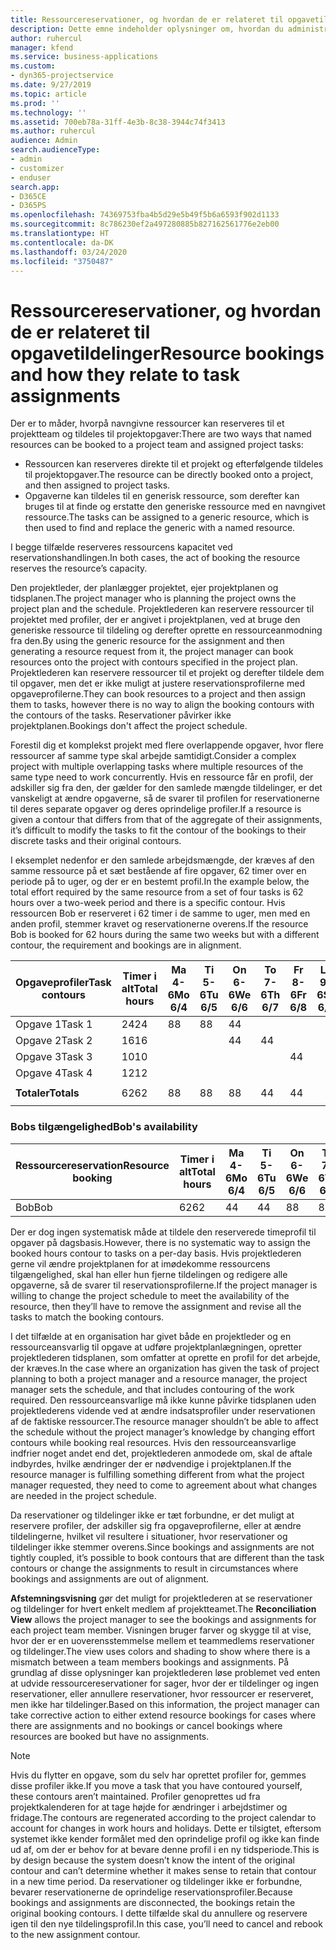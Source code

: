 ```yaml
---
title: Ressourcereservationer, og hvordan de er relateret til opgavetildelinger
description: Dette emne indeholder oplysninger om, hvordan du administrerer navngivne ressourcer, ressourcereservationer og opgavetildelinger, og hvordan de er relateret til hinanden.
author: ruhercul
manager: kfend
ms.service: business-applications
ms.custom:
- dyn365-projectservice
ms.date: 9/27/2019
ms.topic: article
ms.prod: ''
ms.technology: ''
ms.assetid: 700eb78a-31ff-4e3b-8c38-3944c74f3413
ms.author: ruhercul
audience: Admin
search.audienceType:
- admin
- customizer
- enduser
search.app:
- D365CE
- D365PS
ms.openlocfilehash: 74369753fba4b5d29e5b49f5b6a6593f902d1133
ms.sourcegitcommit: 8c786230ef2a497280885b827162561776e2eb00
ms.translationtype: HT
ms.contentlocale: da-DK
ms.lasthandoff: 03/24/2020
ms.locfileid: "3750487"
---
```

# <a name="resource-bookings-and-how-they-relate-to-task-assignments"></a><span data-ttu-id="66268-103">Ressourcereservationer, og hvordan de er relateret til opgavetildelinger</span><span class="sxs-lookup"><span data-stu-id="66268-103">Resource bookings and how they relate to task assignments</span></span>


<span data-ttu-id="66268-104">Der er to måder, hvorpå navngivne ressourcer kan reserveres til et projektteam og tildeles til projektopgaver:</span><span class="sxs-lookup"><span data-stu-id="66268-104">There are two ways that named resources can be booked to a project team and assigned project tasks:</span></span>

- <span data-ttu-id="66268-105">Ressourcen kan reserveres direkte til et projekt og efterfølgende tildeles til projektopgaver.</span><span class="sxs-lookup"><span data-stu-id="66268-105">The resource can be directly booked onto a project, and then assigned to project tasks.</span></span>
- <span data-ttu-id="66268-106">Opgaverne kan tildeles til en generisk ressource, som derefter kan bruges til at finde og erstatte den generiske ressource med en navngivet ressource.</span><span class="sxs-lookup"><span data-stu-id="66268-106">The tasks can be assigned to a generic resource, which is then used to find and replace the generic with a named resource.</span></span> 

<span data-ttu-id="66268-107">I begge tilfælde reserveres ressourcens kapacitet ved reservationshandlingen.</span><span class="sxs-lookup"><span data-stu-id="66268-107">In both cases, the act of booking the resource reserves the resource’s capacity.</span></span>

<span data-ttu-id="66268-108">Den projektleder, der planlægger projektet, ejer projektplanen og tidsplanen.</span><span class="sxs-lookup"><span data-stu-id="66268-108">The project manager who is planning the project owns the project plan and the schedule.</span></span> <span data-ttu-id="66268-109">Projektlederen kan reservere ressourcer til projektet med profiler, der er angivet i projektplanen, ved at bruge den generiske ressource til tildeling og derefter oprette en ressourceanmodning fra den.</span><span class="sxs-lookup"><span data-stu-id="66268-109">By using the generic resource for the assignment and then generating a resource request from it, the project manager can book resources onto the project with contours specified in the project plan.</span></span> <span data-ttu-id="66268-110">Projektlederen kan reservere ressourcer til et projekt og derefter tildele dem til opgaver, men det er ikke muligt at justere reservationsprofilerne med opgaveprofilerne.</span><span class="sxs-lookup"><span data-stu-id="66268-110">They can book resources to a project and then assign them to tasks, however there is no way to align the booking contours with the contours of the tasks.</span></span> <span data-ttu-id="66268-111">Reservationer påvirker ikke projektplanen.</span><span class="sxs-lookup"><span data-stu-id="66268-111">Bookings don't affect the project schedule.</span></span>

<span data-ttu-id="66268-112">Forestil dig et komplekst projekt med flere overlappende opgaver, hvor flere ressourcer af samme type skal arbejde samtidigt.</span><span class="sxs-lookup"><span data-stu-id="66268-112">Consider a complex project with multiple overlapping tasks where multiple resources of the same type need to work concurrently.</span></span> <span data-ttu-id="66268-113">Hvis en ressource får en profil, der adskiller sig fra den, der gælder for den samlede mængde tildelinger, er det vanskeligt at ændre opgaverne, så de svarer til profilen for reservationerne til deres separate opgaver og deres oprindelige profiler.</span><span class="sxs-lookup"><span data-stu-id="66268-113">If a resource is given a contour that differs from that of the aggregate of their assignments, it’s difficult to modify the tasks to fit the contour of the bookings to their discrete tasks and their original contours.</span></span>

<span data-ttu-id="66268-114">I eksemplet nedenfor er den samlede arbejdsmængde, der kræves af den samme ressource på et sæt bestående af fire opgaver, 62 timer over en periode på to uger, og der er en bestemt profil.</span><span class="sxs-lookup"><span data-stu-id="66268-114">In the example below, the total effort required by the same resource from a set of four tasks is 62 hours over a two-week period and there is a specific contour.</span></span> <span data-ttu-id="66268-115">Hvis ressourcen Bob er reserveret i 62 timer i de samme to uger, men med en anden profil, stemmer kravet og reservationerne overens.</span><span class="sxs-lookup"><span data-stu-id="66268-115">If the resource Bob is booked for 62 hours during the same two weeks but with a different contour, the requirement and bookings are in alignment.</span></span>

| <span data-ttu-id="66268-116">**Opgaveprofiler**</span><span class="sxs-lookup"><span data-stu-id="66268-116">**Task contours**</span></span>    | <span data-ttu-id="66268-117">**Timer i alt**</span><span class="sxs-lookup"><span data-stu-id="66268-117">**Total hours**</span></span> | <span data-ttu-id="66268-118">Ma 4-6</span><span class="sxs-lookup"><span data-stu-id="66268-118">Mo 6/4</span></span> | <span data-ttu-id="66268-119">Ti 5-6</span><span class="sxs-lookup"><span data-stu-id="66268-119">Tu 6/5</span></span> | <span data-ttu-id="66268-120">On 6-6</span><span class="sxs-lookup"><span data-stu-id="66268-120">We 6/6</span></span> | <span data-ttu-id="66268-121">To 7-6</span><span class="sxs-lookup"><span data-stu-id="66268-121">Th 6/7</span></span> | <span data-ttu-id="66268-122">Fr 8-6</span><span class="sxs-lookup"><span data-stu-id="66268-122">Fr 6/8</span></span> | <span data-ttu-id="66268-123">Lø 9-6</span><span class="sxs-lookup"><span data-stu-id="66268-123">Sa 6/9</span></span> | <span data-ttu-id="66268-124">Sø 10-6</span><span class="sxs-lookup"><span data-stu-id="66268-124">Su 6/10</span></span> | <span data-ttu-id="66268-125">Ma 11-6</span><span class="sxs-lookup"><span data-stu-id="66268-125">Mo 6/11</span></span> | <span data-ttu-id="66268-126">Ti 12-6</span><span class="sxs-lookup"><span data-stu-id="66268-126">Tu 6/12</span></span> | <span data-ttu-id="66268-127">On 13-6</span><span class="sxs-lookup"><span data-stu-id="66268-127">We 6/13</span></span> | <span data-ttu-id="66268-128">To 14-6</span><span class="sxs-lookup"><span data-stu-id="66268-128">Th 6/14</span></span> | <span data-ttu-id="66268-129">Fr 15-6</span><span class="sxs-lookup"><span data-stu-id="66268-129">Fr 6/15</span></span> |
|----------------------|-----------------|--------|--------|--------|--------|--------|--------|---------|---------|---------|---------|---------|---------|
| <span data-ttu-id="66268-130">Opgave 1</span><span class="sxs-lookup"><span data-stu-id="66268-130">Task 1</span></span>               | <span data-ttu-id="66268-131">24</span><span class="sxs-lookup"><span data-stu-id="66268-131">24</span></span>              | <span data-ttu-id="66268-132">8</span><span class="sxs-lookup"><span data-stu-id="66268-132">8</span></span>      | <span data-ttu-id="66268-133">8</span><span class="sxs-lookup"><span data-stu-id="66268-133">8</span></span>      | <span data-ttu-id="66268-134">4</span><span class="sxs-lookup"><span data-stu-id="66268-134">4</span></span>      |        |        |        |         |         |         | <span data-ttu-id="66268-135">4</span><span class="sxs-lookup"><span data-stu-id="66268-135">4</span></span>       |         |         |
| <span data-ttu-id="66268-136">Opgave 2</span><span class="sxs-lookup"><span data-stu-id="66268-136">Task 2</span></span>               | <span data-ttu-id="66268-137">16</span><span class="sxs-lookup"><span data-stu-id="66268-137">16</span></span>              |        |        | <span data-ttu-id="66268-138">4</span><span class="sxs-lookup"><span data-stu-id="66268-138">4</span></span>      | <span data-ttu-id="66268-139">4</span><span class="sxs-lookup"><span data-stu-id="66268-139">4</span></span>      |        |        |         | <span data-ttu-id="66268-140">8</span><span class="sxs-lookup"><span data-stu-id="66268-140">8</span></span>       |         |         |         |         |
| <span data-ttu-id="66268-141">Opgave 3</span><span class="sxs-lookup"><span data-stu-id="66268-141">Task 3</span></span>               | <span data-ttu-id="66268-142">10</span><span class="sxs-lookup"><span data-stu-id="66268-142">10</span></span>              |        |        |        |        | <span data-ttu-id="66268-143">4</span><span class="sxs-lookup"><span data-stu-id="66268-143">4</span></span>      |        |         |         | <span data-ttu-id="66268-144">4</span><span class="sxs-lookup"><span data-stu-id="66268-144">4</span></span>       |         | <span data-ttu-id="66268-145">2</span><span class="sxs-lookup"><span data-stu-id="66268-145">2</span></span>       |         |
| <span data-ttu-id="66268-146">Opgave 4</span><span class="sxs-lookup"><span data-stu-id="66268-146">Task 4</span></span>               | <span data-ttu-id="66268-147">12</span><span class="sxs-lookup"><span data-stu-id="66268-147">12</span></span>              |        |        |        |        |        |        |         |         |         | <span data-ttu-id="66268-148">4</span><span class="sxs-lookup"><span data-stu-id="66268-148">4</span></span>       |         | <span data-ttu-id="66268-149">8</span><span class="sxs-lookup"><span data-stu-id="66268-149">8</span></span>       |
|                      |                 |        |        |        |        |        |        |         |         |         |         |         |         |
| <span data-ttu-id="66268-150">**Totaler**</span><span class="sxs-lookup"><span data-stu-id="66268-150">**Totals**</span></span>           | <span data-ttu-id="66268-151">62</span><span class="sxs-lookup"><span data-stu-id="66268-151">62</span></span>              | <span data-ttu-id="66268-152">8</span><span class="sxs-lookup"><span data-stu-id="66268-152">8</span></span>      | <span data-ttu-id="66268-153">8</span><span class="sxs-lookup"><span data-stu-id="66268-153">8</span></span>      | <span data-ttu-id="66268-154">8</span><span class="sxs-lookup"><span data-stu-id="66268-154">8</span></span>      | <span data-ttu-id="66268-155">4</span><span class="sxs-lookup"><span data-stu-id="66268-155">4</span></span>      | <span data-ttu-id="66268-156">4</span><span class="sxs-lookup"><span data-stu-id="66268-156">4</span></span>      |        |         | <span data-ttu-id="66268-157">8</span><span class="sxs-lookup"><span data-stu-id="66268-157">8</span></span>       | <span data-ttu-id="66268-158">4</span><span class="sxs-lookup"><span data-stu-id="66268-158">4</span></span>       | <span data-ttu-id="66268-159">8</span><span class="sxs-lookup"><span data-stu-id="66268-159">8</span></span>       | <span data-ttu-id="66268-160">2</span><span class="sxs-lookup"><span data-stu-id="66268-160">2</span></span>       | <span data-ttu-id="66268-161">8</span><span class="sxs-lookup"><span data-stu-id="66268-161">8</span></span>       |
|                      |                 |        |        |        |        |        |        |         |         |         |         |

### <a name="bobs-availability"></a><span data-ttu-id="66268-162">Bobs tilgængelighed</span><span class="sxs-lookup"><span data-stu-id="66268-162">Bob's availability</span></span>
| <span data-ttu-id="66268-163">**Ressourcereservation**</span><span class="sxs-lookup"><span data-stu-id="66268-163">**Resource   booking**</span></span> | <span data-ttu-id="66268-164">**Timer i alt**</span><span class="sxs-lookup"><span data-stu-id="66268-164">**Total hours**</span></span> | <span data-ttu-id="66268-165">Ma 4-6</span><span class="sxs-lookup"><span data-stu-id="66268-165">Mo 6/4</span></span> | <span data-ttu-id="66268-166">Ti 5-6</span><span class="sxs-lookup"><span data-stu-id="66268-166">Tu 6/5</span></span> | <span data-ttu-id="66268-167">On 6-6</span><span class="sxs-lookup"><span data-stu-id="66268-167">We 6/6</span></span> | <span data-ttu-id="66268-168">To 7-6</span><span class="sxs-lookup"><span data-stu-id="66268-168">Th 6/7</span></span> | <span data-ttu-id="66268-169">Fr 8-6</span><span class="sxs-lookup"><span data-stu-id="66268-169">Fr 6/8</span></span> | <span data-ttu-id="66268-170">Lø 9-6</span><span class="sxs-lookup"><span data-stu-id="66268-170">Sa 6/9</span></span> | <span data-ttu-id="66268-171">Sø 10-6</span><span class="sxs-lookup"><span data-stu-id="66268-171">Su 6/10</span></span> | <span data-ttu-id="66268-172">Ma 11-6</span><span class="sxs-lookup"><span data-stu-id="66268-172">Mo 6/11</span></span> | <span data-ttu-id="66268-173">Ti 12-6</span><span class="sxs-lookup"><span data-stu-id="66268-173">Tu 6/12</span></span> | <span data-ttu-id="66268-174">On 13-6</span><span class="sxs-lookup"><span data-stu-id="66268-174">We 6/13</span></span> | <span data-ttu-id="66268-175">To 14-6</span><span class="sxs-lookup"><span data-stu-id="66268-175">Th 6/14</span></span> | <span data-ttu-id="66268-176">Fr 15-6</span><span class="sxs-lookup"><span data-stu-id="66268-176">Fr 6/15</span></span> |
|------------------------|-----------------|--------|--------|--------|--------|--------|--------|---------|---------|---------|---------|---------|---------|
| <span data-ttu-id="66268-177">Bob</span><span class="sxs-lookup"><span data-stu-id="66268-177">Bob</span></span>                    | <span data-ttu-id="66268-178">62</span><span class="sxs-lookup"><span data-stu-id="66268-178">62</span></span>              | <span data-ttu-id="66268-179">4</span><span class="sxs-lookup"><span data-stu-id="66268-179">4</span></span>      | <span data-ttu-id="66268-180">4</span><span class="sxs-lookup"><span data-stu-id="66268-180">4</span></span>      | <span data-ttu-id="66268-181">8</span><span class="sxs-lookup"><span data-stu-id="66268-181">8</span></span>      | <span data-ttu-id="66268-182">8</span><span class="sxs-lookup"><span data-stu-id="66268-182">8</span></span>      | <span data-ttu-id="66268-183">8</span><span class="sxs-lookup"><span data-stu-id="66268-183">8</span></span>      |        |         | <span data-ttu-id="66268-184">4</span><span class="sxs-lookup"><span data-stu-id="66268-184">4</span></span>       | <span data-ttu-id="66268-185">4</span><span class="sxs-lookup"><span data-stu-id="66268-185">4</span></span>       | <span data-ttu-id="66268-186">8</span><span class="sxs-lookup"><span data-stu-id="66268-186">8</span></span>       | <span data-ttu-id="66268-187">8</span><span class="sxs-lookup"><span data-stu-id="66268-187">8</span></span>       | <span data-ttu-id="66268-188">6</span><span class="sxs-lookup"><span data-stu-id="66268-188">6</span></span>       |

<span data-ttu-id="66268-189">Der er dog ingen systematisk måde at tildele den reserverede timeprofil til opgaver på dagsbasis.</span><span class="sxs-lookup"><span data-stu-id="66268-189">However, there is no systematic way to assign the booked hours contour to tasks on a per-day basis.</span></span> <span data-ttu-id="66268-190">Hvis projektlederen gerne vil ændre projektplanen for at imødekomme ressourcens tilgængelighed, skal han eller hun fjerne tildelingen og redigere alle opgaverne, så de svarer til reservationsprofilerne.</span><span class="sxs-lookup"><span data-stu-id="66268-190">If the project manager is willing to change the project schedule to meet the availability of the resource, then they’ll have to remove the assignment and revise all the tasks to match the booking contours.</span></span>

<span data-ttu-id="66268-191">I det tilfælde at en organisation har givet både en projektleder og en ressourceansvarlig til opgave at udføre projektplanlægningen, opretter projektlederen tidsplanen, som omfatter at oprette en profil for det arbejde, der kræves.</span><span class="sxs-lookup"><span data-stu-id="66268-191">In the case where an organization has given the task of project planning to both a project manager and a resource manager, the project manager sets the schedule, and that includes contouring of the work required.</span></span> <span data-ttu-id="66268-192">Den ressourceansvarlige må ikke kunne påvirke tidsplanen uden projektlederens vidende ved at ændre indsatsprofiler under reservationen af de faktiske ressourcer.</span><span class="sxs-lookup"><span data-stu-id="66268-192">The resource manager shouldn’t be able to affect the schedule without the project manager’s knowledge by changing effort contours while booking real resources.</span></span> <span data-ttu-id="66268-193">Hvis den ressourceansvarlige indfrier noget andet end det, projektlederen anmodede om, skal de aftale indbyrdes, hvilke ændringer der er nødvendige i projektplanen.</span><span class="sxs-lookup"><span data-stu-id="66268-193">If the resource manager is fulfilling something different from what the project manager requested, they need to come to agreement about what changes are needed in the project schedule.</span></span>

<span data-ttu-id="66268-194">Da reservationer og tildelinger ikke er tæt forbundne, er det muligt at reservere profiler, der adskiller sig fra opgaveprofilerne, eller at ændre tildelingerne, hvilket vil resultere i situationer, hvor reservationer og tildelinger ikke stemmer overens.</span><span class="sxs-lookup"><span data-stu-id="66268-194">Since bookings and assignments are not tightly coupled, it’s possible to book contours that are different than the task contours or change the assignments to result in circumstances where bookings and assignments are out of alignment.</span></span>

<span data-ttu-id="66268-195">**Afstemningsvisning** gør det muligt for projektlederen at se reservationer og tildelinger for hvert enkelt medlem af projektteamet.</span><span class="sxs-lookup"><span data-stu-id="66268-195">The **Reconciliation View** allows the project manager to see the bookings and assignments for each project team member.</span></span> <span data-ttu-id="66268-196">Visningen bruger farver og skygge til at vise, hvor der er en uoverensstemmelse mellem et teammedlems reservationer og tildelinger.</span><span class="sxs-lookup"><span data-stu-id="66268-196">The view uses colors and shading to show where there is a mismatch between a team members bookings and assignments.</span></span> <span data-ttu-id="66268-197">På grundlag af disse oplysninger kan projektlederen løse problemet ved enten at udvide ressourcereservationer for sager, hvor der er tildelinger og ingen reservationer, eller annullere reservationer, hvor ressourcer er reserveret, men ikke har tildelinger.</span><span class="sxs-lookup"><span data-stu-id="66268-197">Based on this information, the project manager can take corrective action to either extend resource bookings for cases where there are assignments and no bookings or cancel bookings where resources are booked but have no assignments.</span></span>

> [!NOTE]
> <span data-ttu-id="66268-198">Hvis du flytter en opgave, som du selv har oprettet profiler for, gemmes disse profiler ikke.</span><span class="sxs-lookup"><span data-stu-id="66268-198">If you move a task that you have contoured yourself, these contours aren’t maintained.</span></span> <span data-ttu-id="66268-199">Profiler genoprettes ud fra projektkalenderen for at tage højde for ændringer i arbejdstimer og fridage.</span><span class="sxs-lookup"><span data-stu-id="66268-199">The contours are regenerated according to the project calendar to account for changes in work hours and holidays.</span></span> <span data-ttu-id="66268-200">Dette er tilsigtet, eftersom systemet ikke kender formålet med den oprindelige profil og ikke kan finde ud af, om der er behov for at bevare denne profil i en ny tidsperiode.</span><span class="sxs-lookup"><span data-stu-id="66268-200">This is by design because the system doesn’t know the intent of the original contour and can’t determine whether it makes sense to retain that contour in a new time period.</span></span> <span data-ttu-id="66268-201">Da reservationer og tildelinger ikke er forbundne, bevarer reservationerne de oprindelige reservationsprofiler.</span><span class="sxs-lookup"><span data-stu-id="66268-201">Because bookings and assignments are disconnected, the bookings retain the original booking contours.</span></span> <span data-ttu-id="66268-202">I dette tilfælde skal du annullere og reservere igen til den nye tildelingsprofil.</span><span class="sxs-lookup"><span data-stu-id="66268-202">In this case, you’ll need to cancel and rebook to the new assignment contour.</span></span>

